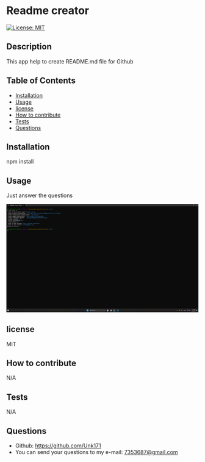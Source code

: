 # Readme creator
  [![License: MIT](https://img.shields.io/badge/License-MIT-yellow.svg)](https://opensource.org/licenses/MIT)
  ## Description
  This app help to create README.md file for Github
  ## Table of Contents
- [Installation](#installation)
- [Usage](#usage)
- [Iicense](#Iicense)
- [How to contribute](#how-to-contribute)
- [Tests](#tests)
- [Questions](#questions)
## Installation
npm install
## Usage
Just answer the questions

  ![Screenshot](./assets/images/screenshot9.png)
## Iicense
MIT
## How to contribute
N/A
## Tests
N/A
## Questions
* Github: https://github.com/Unk171
* You can send your questions to my e-mail: 7353687@gmail.com
  